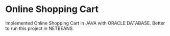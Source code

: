 # Online Shopping Cart

Implemented Online Shopping Cart in JAVA with ORACLE DATABASE.
Better to run this project in NETBEANS.
